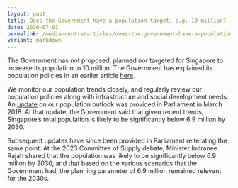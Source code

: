 ```yaml
---
layout: post
title: Does the Government have a population target, e.g. 10 million?
date: 2020-07-01
permalink: /media-centre/articles/does-the-government-have-a-population-target-eg-10-million/
variant: markdown
---
```

The Government has not proposed, planned nor targeted for Singapore to increase its population to 10 million. The Government has explained its population policies in an earlier article [here](/media-centre/articles/what-is-the-aim-of-government-population-policies).

We monitor our population trends closely, and regularly review our population policies along with infrastructure and social development needs. An [update](https://www.strategygroup.gov.sg/media-centre/speeches/2018-03-01-speech-by-minister-josephine-teo-population) on our population outlook was provided in Parliament in March 2018. At that update, the Government said that given recent trends, Singapore’s total population is likely to be significantly below 6.9 million by 2030.

Subsequent updates have since been provided in Parliament reiterating the same point. At the 2023 Committee of Supply debate, Minister Indranee Rajah shared that the population was likely to be significantly below 6.9 million by 2030, and that based on the various scenarios that the Government had, the planning parameter of 6.9 million remained relevant for the 2030s. 